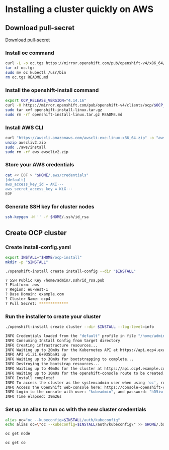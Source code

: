 # Installing a cluster quickly on AWS

## Download pull-secret
[Download pull-secret](https://cloud.redhat.com/openshift/install/metal/installer-provisioned)


### Install oc command

```bash
curl -L -o oc.tgz https://mirror.openshift.com/pub/openshift-v4/x86_64/clients/ocp/stable/openshift-client-linux.tar.gz
tar xf oc.tgz
sudo mv oc kubectl /usr/bin
rm oc.tgz README.md
```

### Install the openshift-install command

```bash
export OCP_RELEASE_VERSION="4.14.16"
curl -O https://mirror.openshift.com/pub/openshift-v4/clients/ocp/$OCP_RELEASE_VERSION/openshift-install-linux.tar.gz
sudo tar xvf openshift-install-linux.tar.gz
sudo rm -rf openshift-install-linux.tar.gz README.md
```

### Install AWS CLI

```bash
curl "https://awscli.amazonaws.com/awscli-exe-linux-x86_64.zip" -o "awscliv2.zip"
unzip awscliv2.zip
sudo ./aws/install
sudo rm -rf aws awscliv2.zip
```

### Store your AWS credentials

```bash
cat << EOF > "$HOME/.aws/credentials"
[default]
aws_access_key_id = AKI···
aws_secret_access_key = KiG···
EOF
```

### Generate SSH key for cluster nodes

```bash
ssh-keygen -N '' -f $HOME/.ssh/id_rsa
```

## Create OCP cluster

### Create install-config.yaml
```bash
export INSTALL="$HOME/ocp-install"
mkdir -p "$INSTALL"

./openshift-install create install-config --dir "$INSTALL"

? SSH Public Key /home/admin/.ssh/id_rsa.pub
? Platform: aws
? Region: eu-west-1
? Base Domain: example.com
? Cluster Name: ocp4
? Pull Secret: *************
```

### Run the installer to create your cluster

```bash
./openshift-install create cluster --dir $INSTALL --log-level=info

INFO Credentials loaded from the "default" profile in file "/home/admin/.aws/credentials" 
INFO Consuming Install Config from target directory 
INFO Creating infrastructure resources...         
INFO Waiting up to 20m0s for the Kubernetes API at https://api.ocp4.example.com:6443... 
INFO API v1.21.6+935ba91 up                       
INFO Waiting up to 30m0s for bootstrapping to complete... 
INFO Destroying the bootstrap resources...        
INFO Waiting up to 40m0s for the cluster at https://api.ocp4.example.com:6443 to initialize... 
INFO Waiting up to 10m0s for the openshift-console route to be created... 
INFO Install complete!                            
INFO To access the cluster as the system:admin user when using 'oc', run 'export KUBECONFIG=/home/admin/.aws/pre/auth/kubeconfig' 
INFO Access the OpenShift web-console here: https://console-openshift-console.apps.ocp4.example.com 
INFO Login to the console with user: "kubeadmin", and password: "hD5iw-kKgCU-f3IBR-QzKE3" 
INFO Time elapsed: 39m26s   
```

### Set up an alias to run oc with the new cluster credentials

```bash
alias oc="oc --kubeconfig=$INSTALL/auth/kubeconfig"
echo alias oc=\"oc --kubeconfig=$INSTALL/auth/kubeconfig\" >> $HOME/.bash_profile

oc get node

oc get co
```
